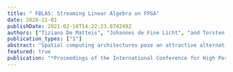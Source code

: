 ```yaml
---
title: " FBLAS: Streaming Linear Algebra on FPGA"
date: 2020-11-01
publishDate: 2021-02-18T14:22:23.874249Z
authors: ["Tiziano De Matteis", "Johannes de Fine Licht", "and Torsten Hoefler"]
publication_types: ["1"]
abstract: "Spatial computing architectures pose an attractive alternative to mitigate control and data movement overheads typical of load-store architectures. In practice, these devices are rarely considered in the HPC community due to the steep learning curve, low productivity, and the lack of available libraries for fundamental operations. High-level synthesis (HLS) tools are facilitating hardware programming, but optimizing for these architectures requires factoring in new transformations and resources/performance trade-offs. We present FBLAS, an open-source HLS implementation of BLAS for FPGAs, that enables reusability, portability and easy integration with existing software and hardware codes. FBLAS' implementation allows scaling hardware modules to exploit on-chip resources, and module interfaces are designed to natively support streaming on-chip communications, allowing them to be composed to reduce off-chip communication. With FBLAS, we set a precedent for FPGA library design, and contribute to the toolbox of customizable hardware components necessary for HPC codes to start productively targeting reconfigurable platforms."
featured: true
publication: "*Proceedings of the International Conference for High Performance Computing, Networking, Storage and Analysis (SC20)*"
---
```


